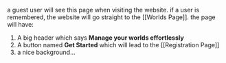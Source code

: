 a guest user will see this page when visiting the website. if a user is remembered, the website will go straight to the [[Worlds Page]].
the page will have:

1. A big header which says **Manage your worlds effortlessly**
2. A button named **Get Started** which will lead to the [[Registration Page]]
3. a nice background...
